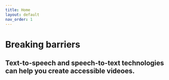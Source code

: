 ```yaml
---
title: Home
layout: default
nav_order: 1
---
```


# Breaking barriers

## Text-to-speech and speech-to-text technologies can help you create accessible videoes.
